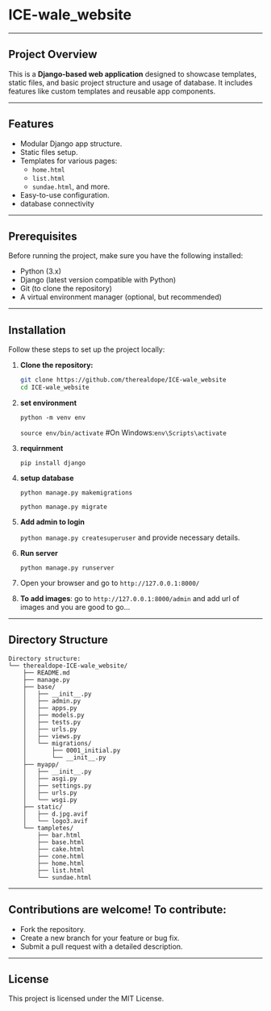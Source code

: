 # ICE-wale_website
---
## Project Overview
This is a **Django-based web application** designed to showcase templates, static files, and basic project structure and usage of database. It includes features like custom templates and reusable app components.

---

## Features
- Modular Django app structure.
- Static files setup.
- Templates for various pages:
  - `home.html`
  - `list.html`
  - `sundae.html`, and more.
- Easy-to-use configuration.
- database connectivity

---

## Prerequisites
Before running the project, make sure you have the following installed:
- Python (3.x)
- Django (latest version compatible with Python)
- Git (to clone the repository)
- A virtual environment manager (optional, but recommended)

---

## Installation
Follow these steps to set up the project locally:

1. **Clone the repository:**
   ```bash
   git clone https://github.com/therealdope/ICE-wale_website
   cd ICE-wale_website

2. **set environment**
   
   `python -m venv env`
   
   `source env/bin/activate`   #On Windows:`env\Scripts\activate`
   
4. **requirnment**
   
   `pip install django`

6. **setup database**

   `python manage.py makemigrations`
   
   `python manage.py migrate`

7. **Add admin to login**
   
   `python manage.py createsuperuser` and provide necessary details.

9. **Run server**

   `python manage.py runserver`

10. Open your browser and go to `http://127.0.0.1:8000/`

11. **To add images**: go to `http://127.0.0.1:8000/admin` and add url of images and you are good to go...


---

## Directory Structure
```
Directory structure:
└── therealdope-ICE-wale_website/
    ├── README.md
    ├── manage.py
    ├── base/
    │   ├── __init__.py
    │   ├── admin.py
    │   ├── apps.py
    │   ├── models.py
    │   ├── tests.py
    │   ├── urls.py
    │   ├── views.py
    │   └── migrations/
    │       ├── 0001_initial.py
    │       └── __init__.py
    ├── myapp/
    │   ├── __init__.py
    │   ├── asgi.py
    │   ├── settings.py
    │   ├── urls.py
    │   └── wsgi.py
    ├── static/
    │   ├── d.jpg.avif
    │   └── logo3.avif
    └── tampletes/
        ├── bar.html
        ├── base.html
        ├── cake.html
        ├── cone.html
        ├── home.html
        ├── list.html
        └── sundae.html
```
---

## Contributions are welcome! To contribute:
- Fork the repository.
- Create a new branch for your feature or bug fix.
- Submit a pull request with a detailed description.

---

## License

This project is licensed under the MIT License.


